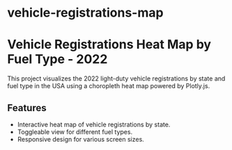 # vehicle-registrations-map
# Vehicle Registrations Heat Map by Fuel Type - 2022

This project visualizes the 2022 light-duty vehicle registrations by state and fuel type in the USA using a choropleth heat map powered by Plotly.js.



## Features

- Interactive heat map of vehicle registrations by state.
- Toggleable view for different fuel types.
- Responsive design for various screen sizes.



